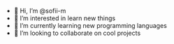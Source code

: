 - 👋 Hi, I’m @sofii-m
- 👀 I’m interested in learn new things
- 🌱 I’m currently learning new programming languages
- 💞️ I’m looking to collaborate on cool projects

<!---
sofii-m/sofii-m is a ✨ special ✨ repository because its `README.md` (this file) appears on your GitHub profile.
You can click the Preview link to take a look at your changes.
--->
